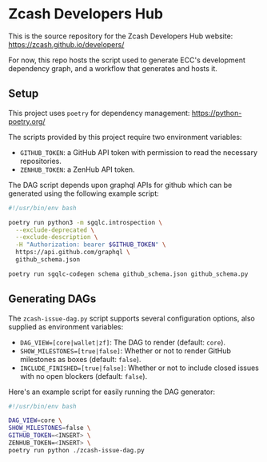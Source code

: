 # Zcash Developers Hub

This is the source repository for the Zcash Developers Hub website: https://zcash.github.io/developers/

For now, this repo hosts the script used to generate ECC's development dependency graph, and a workflow that generates and hosts it.

## Setup

This project uses `poetry` for dependency management: https://python-poetry.org/

The scripts provided by this project require two environment variables:

- `GITHUB_TOKEN`: a GitHub API token with permission to read the necessary repositories.
- `ZENHUB_TOKEN`: a ZenHub API token.

The DAG script depends upon graphql APIs for github which can be generated
using the following example script:

```bash
#!/usr/bin/env bash

poetry run python3 -m sgqlc.introspection \
  --exclude-deprecated \
  --exclude-description \
  -H "Authorization: bearer $GITHUB_TOKEN" \
  https://api.github.com/graphql \
  github_schema.json

poetry run sgqlc-codegen schema github_schema.json github_schema.py
```

## Generating DAGs

The `zcash-issue-dag.py` script supports several configuration options,
also supplied as environment variables:

- `DAG_VIEW=[core|wallet|zf]`: The DAG to render (default: `core`).
- `SHOW_MILESTONES=[true|false]`: Whether or not to render GitHub milestones as boxes (default: `false`).
- `INCLUDE_FINISHED=[true|false]`: Whether or not to include closed issues with no open blockers (default: `false`).

Here's an example script for easily running the DAG generator:

```bash
#!/usr/bin/env bash

DAG_VIEW=core \
SHOW_MILESTONES=false \
GITHUB_TOKEN=<INSERT> \
ZENHUB_TOKEN=<INSERT> \
poetry run python ./zcash-issue-dag.py
```



